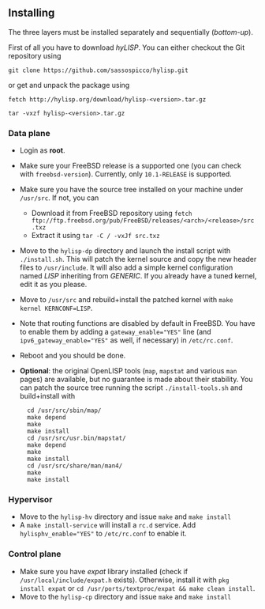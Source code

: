 ## Installing

The three layers must be installed separately and sequentially (*bottom-up*).

First of all you have to download *hyLISP*. You can either checkout the Git repository using

`git clone https://github.com/sassospicco/hylisp.git`

or get and unpack the package using

`fetch http://hylisp.org/download/hylisp-<version>.tar.gz`

`tar -vxzf hylisp-<version>.tar.gz`

### Data plane

* Login as **root**.
* Make sure your FreeBSD release is a supported one (you can check with `freebsd-version`). Currently, only `10.1-RELEASE` is supported.
* Make sure you have the source tree installed on your machine under `/usr/src`. If not, you can
	* Download it from FreeBSD repository using `fetch ftp://ftp.freebsd.org/pub/FreeBSD/releases/<arch>/<release>/src.txz`
	* Extract it using `tar -C / -vxJf src.txz`
* Move to the `hylisp-dp` directory and launch the install script with `./install.sh`. This will patch the kernel source and copy the new header files to `/usr/include`. It will also add a simple kernel configuration named *LISP* inheriting from *GENERIC*. If you already have a tuned kernel, edit it as you please.
* Move to `/usr/src` and rebuild+install the patched kernel with `make kernel KERNCONF=LISP`.
* Note that routing functions are disabled by default in FreeBSD. You have to enable them by adding a `gateway_enable="YES"` line (and `ipv6_gateway_enable="YES"` as well, if necessary) in `/etc/rc.conf`.
* Reboot and you should be done.

* **Optional**: the original OpenLISP tools (`map`, `mapstat` and various `man` pages) are available, but no guarantee is made about their stability. You can patch the source tree running the script `./install-tools.sh` and build+install with

		cd /usr/src/sbin/map/
		make depend
		make
		make install
		cd /usr/src/usr.bin/mapstat/
		make depend
		make
		make install
		cd /usr/src/share/man/man4/
		make
		make install

### Hypervisor

* Move to the `hylisp-hv` directory and issue `make` and `make install`
* A `make install-service` will install a `rc.d` service. Add `hylisphv_enable="YES"` to `/etc/rc.conf` to enable it.

### Control plane

* Make sure you have *expat* library installed (check if `/usr/local/include/expat.h` exists). Otherwise, install it with `pkg install expat` or `cd /usr/ports/textproc/expat && make clean install`.
* Move to the `hylisp-cp` directory and issue `make` and `make install`